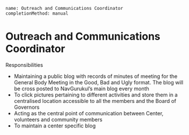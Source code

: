 ```ngMeta
name: Outreach and Communications Coordinator
completionMethod: manual
```

# Outreach and Communications Coordinator

Responsibilities
- Maintaining a public blog with records of minutes of meeting for the General Body Meeting in the Good, Bad and Ugly format. The blog will be cross posted to NavGurukul’s main blog every month
- To click pictures pertaining to different activities and store them in a centralised location accessible to all the members and the Board of Governors
- Acting as the central point of communication between Center, volunteers and community members
- To maintain a center specific blog

